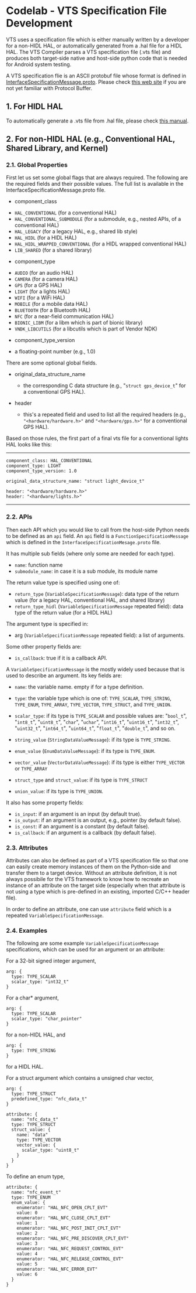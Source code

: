 # Codelab - VTS Specification File Development

VTS uses a specification file which is either manually written by a developer
for a non-HIDL HAL, or automatically generated from a .hal file for a HIDL HAL.
The VTS Compiler parses a VTS specification file (.vts file) and produces
both target-side native and host-side python code that is needed for Android
system testing.

A VTS specification flie is an ASCII protobuf file whose format is defined in
[InterfaceSpecificationMessage.proto](https://googleplex-android.git.corp.google.com/platform/test/vts/+/master/proto/InterfaceSpecificationMessage.proto).
Please check [this web site](https://developers.google.com/protocol-buffers/)
if you are not yet familiar with Protocol Buffer.

## 1. For HIDL HAL

To automatically generate a .vts file from .hal file, please check
[this manual](https://googleplex-android.git.corp.google.com/platform/system/tools/hidl/+/master/README.md).

## 2. For non-HIDL HAL (e.g., Conventional HAL, Shared Library, and Kernel)

### 2.1. Global Properties

First let us set some global flags that are always required. The following
are the required fields and their possible values. The full list is available
in the InterfaceSpecificationMessage.proto file.

- component_class
 * `HAL_CONVENTIONAL` (for a conventional HAL)
 * `HAL_CONVENTIONAL_SUBMODULE` (for a submodule, e.g., nested APIs, of a conventional HAL)
 * `HAL_LEGACY` (for a legacy HAL, e.g., shared lib style)
 * `HAL_HIDL` (for a HIDL HAL)
 * `HAL_HIDL_WRAPPED_CONVENTIONAL` (for a HIDL wrapped conventional HAL)
 * `LIB_SHARED` (for a shared library)

- component_type
 * `AUDIO` (for an audio HAL)
 * `CAMERA` (for a camera HAL)
 * `GPS` (for a GPS HAL)
 * `LIGHT` (for a lights HAL)
 * `WIFI` (for a WiFi HAL)
 * `MOBILE` (for a mobile data HAL)
 * `BLUETOOTH` (for a Bluetooth HAL)
 * `NFC` (for a near-field communication HAL)
 * `BIONIC_LIBM` (for a libm which is part of bionic library)
 * `VNDK_LIBCUTILS` (for a libcutils which is part of Vendor NDK)

- component_type_version
 * a floating-point number (e.g., 1.0)

There are some optional global fields.

- original_data_structure_name
  * the corresponding C data structure (e.g., "`struct gps_device_t`" for a conventional GPS HAL).

- header
  * this's a repeated field and used to list all the required headers
   (e.g., `"<hardware/hardware.h>"` and `"<hardware/gps.h>"` for a conventional GPS HAL).

Based on those rules, the first part of a final vts file for a conventional
lights HAL looks like this:

---
```
component_class: HAL_CONVENTIONAL
component_type: LIGHT
component_type_version: 1.0

original_data_structure_name: "struct light_device_t"

header: "<hardware/hardware.h>"
header: "<hardware/lights.h>"
```
---

### 2.2. APIs

Then each API which you would like to call from the host-side Python
 needs to be defined as an `api` field. An `api` field is a
 `FunctionSpecificationMessage` which is defined in the
 `InterfaceSpecificationMesage.proto` file.

It has multiple sub fields (where only some are needed for each type).

 - `name`: function name
 - `submodule_name`: in case it is a sub module, its module name

The return value type is specified using one of:

 - `return_type` (`VariableSpecificationMessage`): data type of the return
 value (for a legacy HAL, conventional HAL, and shared library)
 - `return_type_hidl` (`VariableSpecificationMessage` repeated field): data
 type of the return value (for a HIDL HAL)

The argument type is specified in:

 - arg (`VariableSpecificationMessage` repeated field): a list of arguments.

Some other property fields are:

 - `is_callback`: true if it is a callback API.

A `VariableSpecificationMessage` is the mostly widely used because that is used
to describe an argument. Its key fields are:

 - `name`: the variable name. empty if for a type definition.

 - `type`: the variable type which is one of: `TYPE_SCALAR`, `TYPE_STRING`,
 `TYPE_ENUM`, `TYPE_ARRAY`, `TYPE_VECTOR`, `TYPE_STRUCT`, and `TYPE_UNION`.

 - `scalar_type`: if its type is `TYPE_SCALAR` and possible values are:
  "`bool_t`", "`int8_t`", "`uint8_t`", "`char`", "`uchar`", "`int16_t`",
  "`uint16_t`", "`int32_t`", "`uint32_t`", "`int64_t`", "`uint64_t`",
  "`float_t`", "`double_t`", and so on.

 - `string_value` (`StringDataValueMessage`): if its type is `TYPE_STRING`.

 - `enum_value` (`EnumDataValueMessage`): if its type is `TYPE_ENUM`.

 - `vector_value` (`VectorDataValueMessage`): if its type is either `TYPE_VECTOR`
  or `TYPE_ARRAY`

 - `struct_type` and `struct_value`: if its type is `TYPE_STRUCT`

 - `union_value`: if its type is `TYPE_UNION`.

It also has some property fields:

 - `is_input`: if an argument is an input (by default true).
 - `is_output`: if an argument is an output, e.g., pointer (by default false).
 - `is_const`: if an argument is a constant (by default false).
 - `is_callback`: if an argument is a callback (by default false).

### 2.3. Attributes

Attributes can also be defined as part of a VTS specification file
so that one can easily create memory instances of them on the Python-side and
transfer them to a target device. Without an attribute definition, it is not
always possibile for the VTS framework to know how to recreate an instance of
an attribute on the target side (especially when that attribute is not using
a type which is pre-defined in an existing, imported C/C++ header file).

In order to define an attribute, one can use `attribute` field which is a
repeated `VariableSpecificationMessage`.

### 2.4. Examples

The following are some example `VariableSpecificationMessage` specifications,
which can be used for an argument or an attribute:

For a 32-bit signed integer argument,
```
arg: {
  type: TYPE_SCALAR
  scalar_type: "int32_t"
}
```

For a char* argument,
```
arg: {
  type: TYPE_SCALAR
  scalar_type: "char_pointer"
}
```
for a non-HIDL HAL, and
```
arg: {
  type: TYPE_STRING
}
```
for a HIDL HAL.

For a struct argument which contains a unsigned char vector,
```
arg: {
  type: TYPE_STRUCT
  predefined_type: "nfc_data_t"
}

attribute: {
  name: "nfc_data_t"
  type: TYPE_STRUCT
  struct_value: {
    name: "data"
    type: TYPE_VECTOR
    vector_value: {
      scalar_type: "uint8_t"
    }
  }
}
```

To define an enum type,
```
attribute: {
  name: "nfc_event_t"
  type: TYPE_ENUM
  enum_value: {
    enumerator: "HAL_NFC_OPEN_CPLT_EVT"
    value: 0
    enumerator: "HAL_NFC_CLOSE_CPLT_EVT"
    value: 1
    enumerator: "HAL_NFC_POST_INIT_CPLT_EVT"
    value: 2
    enumerator: "HAL_NFC_PRE_DISCOVER_CPLT_EVT"
    value: 3
    enumerator: "HAL_NFC_REQUEST_CONTROL_EVT"
    value: 4
    enumerator: "HAL_NFC_RELEASE_CONTROL_EVT"
    value: 5
    enumerator: "HAL_NFC_ERROR_EVT"
    value: 6
  }
}
```
